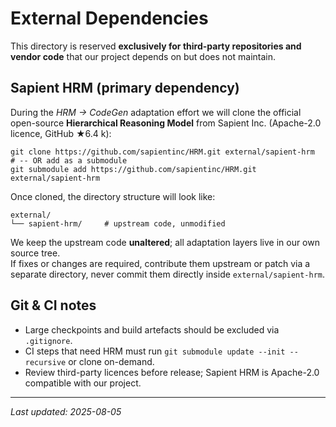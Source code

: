 # External Dependencies

This directory is reserved **exclusively for third-party repositories and vendor code** that our project depends on but does not maintain.

## Sapient HRM (primary dependency)

During the *HRM → CodeGen* adaptation effort we will clone the official open-source **Hierarchical Reasoning Model** from Sapient Inc. (Apache-2.0 licence, GitHub ★6.4 k):

```
git clone https://github.com/sapientinc/HRM.git external/sapient-hrm
# ‑- OR add as a submodule
git submodule add https://github.com/sapientinc/HRM.git external/sapient-hrm
```

Once cloned, the directory structure will look like:

```
external/
└── sapient-hrm/     # upstream code, unmodified
```

We keep the upstream code **unaltered**; all adaptation layers live in our own source tree.  
If fixes or changes are required, contribute them upstream or patch via a separate directory, never commit them directly inside `external/sapient-hrm`.

## Git & CI notes

* Large checkpoints and build artefacts should be excluded via `.gitignore`.
* CI steps that need HRM must run `git submodule update --init --recursive` or clone on-demand.
* Review third-party licences before release; Sapient HRM is Apache-2.0 compatible with our project.

---
_Last updated: 2025-08-05_
